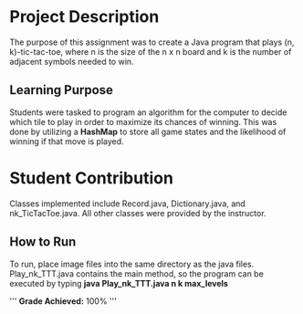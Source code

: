 # Project Description
The purpose of this assignment was to create a Java program that plays (n, k)-tic-tac-toe, where n is the size of the n x n board and k is the number of adjacent symbols needed to win.

## Learning Purpose
Students were tasked to program an algorithm for the computer to decide which tile to play in order to maximize its chances of winning. This was done by utilizing a **HashMap** to store all game states and the likelihood of winning if that move is played.

# Student Contribution
Classes implemented include Record.java, Dictionary.java, and nk_TicTacToe.java. All other classes were provided by the instructor.

## How to Run
To run, place image files into the same directory as the java files. Play_nk_TTT.java contains the main method, so the program can be executed by typing
  **java Play_nk_TTT.java n k max_levels**
  
 '''
 **Grade Achieved:** 100%
 '''
